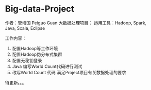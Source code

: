 # Big-data-Project
作者：管培国 Peiguo Guan
大数据处理项目：
运用工具：Hadoop, Spark, Java, Scala, Eclipse

工作内容：
1. 配置Hadoop等工作环境
2. 配置Hadoop伪分布式集群
3. 配置无秘钥登录
4. Java 编写World Count代码进行测试
5. 改写World Count 代码 满足Project项目有关数据处理的要求

待更新。。。
